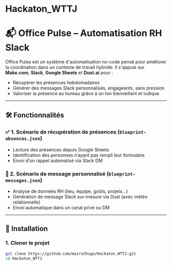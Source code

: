 # Hackaton_WTTJ
# 📬 Office Pulse – Automatisation RH Slack

Office Pulse est un système d'automatisation no-code pensé pour améliorer la coordination dans un contexte de travail hybride. Il s'appuie sur **Make.com**, **Slack**, **Google Sheets** et **Dust.ai** pour :

- Récupérer les présences hebdomadaires
- Générer des messages Slack personnalisés, engageants, sans pression
- Valoriser la présence au bureau grâce à un ton bienveillant et ludique

---

## 🛠️ Fonctionnalités

### ✅ 1. Scénario de récupération de présences (`blueprint-absences.json`)
- Lecture des présences depuis Google Sheets
- Identification des personnes n’ayant pas rempli leur formulaire
- Envoi d’un rappel automatisé via Slack DM

### 🎯 2. Scénario de message personnalisé (`blueprint-messages.json`)
- Analyse de données RH (lieu, équipe, goûts, projets…)
- Génération de message Slack sur-mesure via Dust (avec météo relationnelle)
- Envoi automatique dans un canal privé ou DM

---

## 🚀 Installation

### 1. Cloner le projet
```bash
git clone https://github.com/mairothugo/Hackaton_WTTJ.git
cd Hackaton_WTTJ

